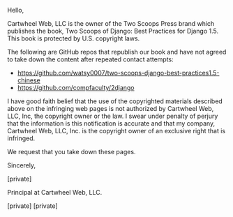 Hello,

  Cartwheel Web, LLC is the owner of the Two Scoops Press brand which
publishes the book, Two Scoops of Django: Best Practices for Django 1.5.
This book is protected by U.S. copyright laws.

The following are GitHub repos that republish our book and have not agreed
to take down the content after repeated contact attempts:

  * https://github.com/watsy0007/two-scoops-django-best-practices1.5-chinese
  * https://github.com/compfaculty/2django

I have good faith belief that the use of the copyrighted materials
described above on the infringing web pages is not authorized by
Cartwheel Web, LLC, Inc, the copyright owner or the law. I swear under
penalty of perjury that the information is this notification is accurate
and that my company, Cartwheel Web, LLC, Inc. is the copyright owner of an
exclusive right that is infringed.

We request that you take down these pages.

Sincerely,

[private]

Principal at Cartwheel Web, LLC.

[private]
[private]
